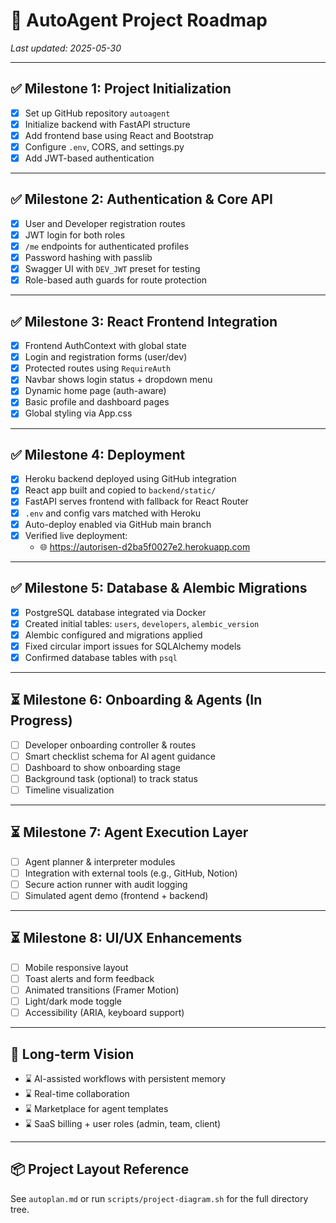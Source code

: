 # 📍 AutoAgent Project Roadmap

_Last updated: 2025-05-30_

---

## ✅ Milestone 1: Project Initialization

- [x] Set up GitHub repository `autoagent`
- [x] Initialize backend with FastAPI structure
- [x] Add frontend base using React and Bootstrap
- [x] Configure `.env`, CORS, and settings.py
- [x] Add JWT-based authentication

---

## ✅ Milestone 2: Authentication & Core API

- [x] User and Developer registration routes
- [x] JWT login for both roles
- [x] `/me` endpoints for authenticated profiles
- [x] Password hashing with passlib
- [x] Swagger UI with `DEV_JWT` preset for testing
- [x] Role-based auth guards for route protection

---

## ✅ Milestone 3: React Frontend Integration

- [x] Frontend AuthContext with global state
- [x] Login and registration forms (user/dev)
- [x] Protected routes using `RequireAuth`
- [x] Navbar shows login status + dropdown menu
- [x] Dynamic home page (auth-aware)
- [x] Basic profile and dashboard pages
- [x] Global styling via App.css

---

## ✅ Milestone 4: Deployment

- [x] Heroku backend deployed using GitHub integration
- [x] React app built and copied to `backend/static/`
- [x] FastAPI serves frontend with fallback for React Router
- [x] `.env` and config vars matched with Heroku
- [x] Auto-deploy enabled via GitHub main branch
- [x] Verified live deployment:
  - 🌐 https://autorisen-d2ba5f0027e2.herokuapp.com

---

## ✅ Milestone 5: Database & Alembic Migrations

- [x] PostgreSQL database integrated via Docker
- [x] Created initial tables: `users`, `developers`, `alembic_version`
- [x] Alembic configured and migrations applied
- [x] Fixed circular import issues for SQLAlchemy models
- [x] Confirmed database tables with `psql`

---

## ⏳ Milestone 6: Onboarding & Agents (In Progress)

- [ ] Developer onboarding controller & routes
- [ ] Smart checklist schema for AI agent guidance
- [ ] Dashboard to show onboarding stage
- [ ] Background task (optional) to track status
- [ ] Timeline visualization

---

## ⏳ Milestone 7: Agent Execution Layer

- [ ] Agent planner & interpreter modules
- [ ] Integration with external tools (e.g., GitHub, Notion)
- [ ] Secure action runner with audit logging
- [ ] Simulated agent demo (frontend + backend)

---

## ⏳ Milestone 8: UI/UX Enhancements

- [ ] Mobile responsive layout
- [ ] Toast alerts and form feedback
- [ ] Animated transitions (Framer Motion)
- [ ] Light/dark mode toggle
- [ ] Accessibility (ARIA, keyboard support)

---

## 🧠 Long-term Vision

- ⌛ AI-assisted workflows with persistent memory
- ⌛ Real-time collaboration
- ⌛ Marketplace for agent templates
- ⌛ SaaS billing + user roles (admin, team, client)

---

## 📦 Project Layout Reference

See `autoplan.md` or run `scripts/project-diagram.sh` for the full directory tree.
